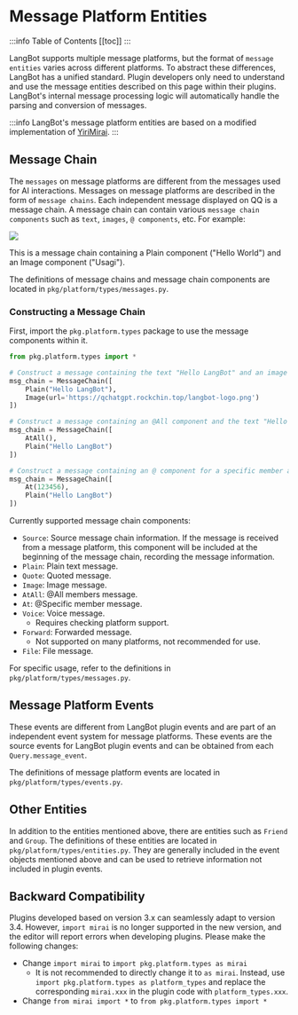 # Message Platform Entities

:::info Table of Contents
[[toc]]
:::

LangBot supports multiple message platforms, but the format of `message entities` varies across different platforms. To abstract these differences, LangBot has a unified standard. Plugin developers only need to understand and use the message entities described on this page within their plugins. LangBot's internal message processing logic will automatically handle the parsing and conversion of messages.

:::info
LangBot's message platform entities are based on a modified implementation of [YiriMirai](https://github.com/YiriMiraiProject/YiriMirai).
:::

## Message Chain

The `messages` on message platforms are different from the messages used for AI interactions. Messages on message platforms are described in the form of `message chains`. Each independent message displayed on QQ is a message chain. A message chain can contain various `message chain components` such as `text`, `images`, `@ components`, etc. For example:

![](/assets/image/plugin_dev_messages_01.png)

This is a message chain containing a Plain component ("Hello World") and an Image component ("Usagi").

The definitions of message chains and message chain components are located in `pkg/platform/types/messages.py`.

### Constructing a Message Chain

First, import the `pkg.platform.types` package to use the message components within it.

```python
from pkg.platform.types import *

# Construct a message containing the text "Hello LangBot" and an image (fetched from a URL)
msg_chain = MessageChain([
    Plain("Hello LangBot"),
    Image(url='https://qchatgpt.rockchin.top/langbot-logo.png')
])

# Construct a message containing an @All component and the text "Hello LangBot"
msg_chain = MessageChain([
    AtAll(),
    Plain("Hello LangBot")
])

# Construct a message containing an @ component for a specific member and the text "Hello LangBot"
msg_chain = MessageChain([
    At(123456),
    Plain("Hello LangBot")
])
```

Currently supported message chain components:

- `Source`: Source message chain information. If the message is received from a message platform, this component will be included at the beginning of the message chain, recording the message information.
- `Plain`: Plain text message.
- `Quote`: Quoted message.
- `Image`: Image message.
- `AtAll`: @All members message.
- `At`: @Specific member message.
- `Voice`: Voice message.
    - Requires checking platform support.
- `Forward`: Forwarded message.
    - Not supported on many platforms, not recommended for use.
- `File`: File message.

For specific usage, refer to the definitions in `pkg/platform/types/messages.py`.

## Message Platform Events

These events are different from LangBot plugin events and are part of an independent event system for message platforms. These events are the source events for LangBot plugin events and can be obtained from each `Query.message_event`.

The definitions of message platform events are located in `pkg/platform/types/events.py`.

## Other Entities

In addition to the entities mentioned above, there are entities such as `Friend` and `Group`. The definitions of these entities are located in `pkg/platform/types/entities.py`.
They are generally included in the event objects mentioned above and can be used to retrieve information not included in plugin events.

## Backward Compatibility

Plugins developed based on version 3.x can seamlessly adapt to version 3.4. However, `import mirai` is no longer supported in the new version, and the editor will report errors when developing plugins. Please make the following changes:

- Change `import mirai` to `import pkg.platform.types as mirai`
    - It is not recommended to directly change it to `as mirai`. Instead, use `import pkg.platform.types as platform_types` and replace the corresponding `mirai.xxx` in the plugin code with `platform_types.xxx`.
- Change `from mirai import *` to `from pkg.platform.types import *`